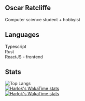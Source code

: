 ## Oscar Ratcliffe
Computer science student + hobbyist

## Languages
Typescript    
Rust    
ReactJS - frontend    

## Stats
![Top Langs](https://github-readme-stats.vercel.app/api/top-langs/?username=OscarRatcliffe&size_weight=0.5&count_weight=0.5&theme=holi&hide_border=true&bg_color=00000000)    
[![Harlok's WakaTime stats](https://github-readme-stats.vercel.app/api/wakatime?username=@OscarRatcliffe)](https://github.com/anuraghazra/github-readme-stats&theme=holi&hide_border=true&bg_color=00000000)    
[![Harlok's WakaTime stats](https://github-readme-stats.vercel.app/api/wakatime?username=@OscarRatcliffe)](https://github.com/anuraghazra/github-readme-stats&theme=holi&hide_border=true&bg_color=00000000)    
